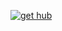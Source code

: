 [
![get hub ](https://user-images.githubusercontent.com/66948966/174306484-5c9e9834-6995-4ade-8adc-c06601b65d70.jpg)
](url)
